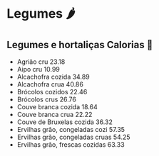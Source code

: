 # Legumes :hot_pepper:

## Legumes e hortaliças		Calorias :muscle:

 - Agrião cru														    23.18
 - Aipo cru														       10.99
 - Alcachofra cozida			                                  34.89
 - Alcachofra crua		                                     	40.86
 - Brócolos cozidos	                                   		22.46
 - Brócolos crus			                                         26.76
 - Couve branca cozida		                            	18.64
 - Couve branca crua		                               	22.22
 - Couve de Bruxelas cozida		                       36.32
 - Ervilhas grão, congeladas cozi 	                  57.35
 - Ervilhas grão, congeladas cruas	                54.25
 - Ervilhas grão, frescas cozidas	                    63.33